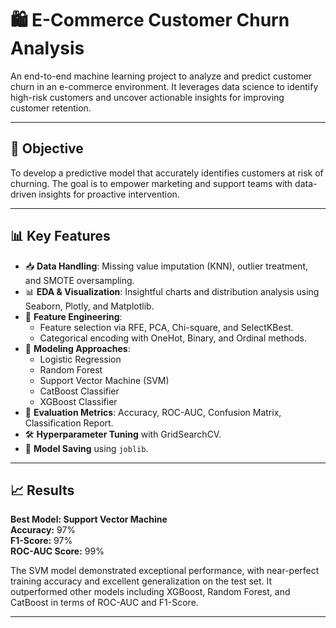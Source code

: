 # 🛍️ E-Commerce Customer Churn Analysis

An end-to-end machine learning project to analyze and predict customer churn in an e-commerce environment. It leverages data science to identify high-risk customers and uncover actionable insights for improving customer retention.

---

## 📌 Objective

To develop a predictive model that accurately identifies customers at risk of churning. The goal is to empower marketing and support teams with data-driven insights for proactive intervention.

---

## 📊 Key Features

- 📥 **Data Handling**: Missing value imputation (KNN), outlier treatment, and SMOTE oversampling.
- 📊 **EDA & Visualization**: Insightful charts and distribution analysis using Seaborn, Plotly, and Matplotlib.
- 🧠 **Feature Engineering**:
  - Feature selection via RFE, PCA, Chi-square, and SelectKBest.
  - Categorical encoding with OneHot, Binary, and Ordinal methods.
- 🤖 **Modeling Approaches**:
  - Logistic Regression
  - Random Forest
  - Support Vector Machine (SVM)
  - CatBoost Classifier
  - XGBoost Classifier
- 🧪 **Evaluation Metrics**: Accuracy, ROC-AUC, Confusion Matrix, Classification Report.
- 🛠️ **Hyperparameter Tuning** with GridSearchCV.
- 💾 **Model Saving** using `joblib`.

---

## 📈 Results

**Best Model: Support Vector Machine**  
**Accuracy:** 97%  
**F1-Score:** 97%  
**ROC-AUC Score:** 99%

The SVM model demonstrated exceptional performance, with near-perfect training accuracy and excellent generalization on the test set. It outperformed other models including XGBoost, Random Forest, and CatBoost in terms of ROC-AUC and F1-Score.

---
